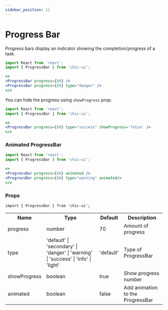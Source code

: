 ```yaml
---
sidebar_position: 11
---
```


# Progress Bar

Progress bars display an indicator showing the completion/progress of a task.


```jsx
import React from 'react';
import { ProgressBar } from 'chic-ui';

<>
<ProgressBar progress={80} />
<ProgressBar progress={80} type="danger" />
</>
```

You can hide the progress using `showProgress` prop.
```jsx
import React from 'react';
import { ProgressBar } from 'chic-ui';

<>
<ProgressBar progress={80} type="success" showProgress='false' />
</>
```

### Animated ProgressBar
```jsx
import React from 'react';
import { ProgressBar } from 'chic-ui';

<>
<ProgressBar progress={80} animated />
<ProgressBar progress={80} type="warning" animated/>
</>
```

### Props

```
import { ProgressBar } from 'chic-ui';
```

<table>
  <tr>
     <th>Name</th>
     <th>Type</th>
     <th>Default</th>
     <th>Description</th>
  </tr>
  <tr>
    <td>progress</td>
    <td>number</td>
    <td>70</td>
    <td>Amount of progress</td>
  </tr>
  <tr>
    <td>type</td>
    <td>'default' | 'secondary' | 'danger' | 'warning' | 'success' | 'info' | 'light'</td>
    <td>'default'</td>
    <td>Type of ProgressBar</td>
  </tr>
  <tr>
    <td>showProgress</td>
    <td>boolean</td>
    <td>true</td>
    <td>Show progress number</td>
  </tr>
  <tr>
    <td>animated</td>
    <td>boolean</td>
    <td>false</td>
    <td>Add animation to the ProgressBar</td>
  </tr>
</table>




